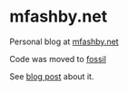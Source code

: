 mfashby.net
===========

Personal blog at [mfashby.net](https://mfashby.net)

Code was moved to [fossil](https://code.mfashby.net/code/var/fossil/mfashby.net/dir?ci=tip)

See [blog post](https://mfashby.net/posts/2022-03-27-fossil/) about it.
